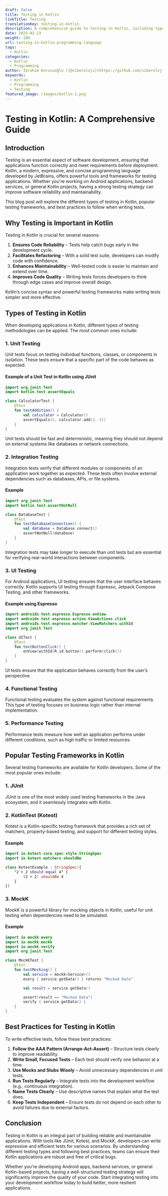 ```yaml
---
draft: false
title: Testing in Kotlin
linkTitle: Testing
translationKey: testing-in-kotlin
description: A comprehensive guide to testing in Kotlin, including types of testing, popular frameworks, and best practices.
date: 2025-02-23
weight: 180
url: testing-in-kotlin-programming-language
tags:
  - Kotlin
categories:
  - Kotlin
  - Programming
author: İbrahim Korucuoğlu ([@siberoloji](https://github.com/siberoloji))
keywords:
  - Kotlin
  - Programming
  - Testing
featured_image: /images/kotlin-1.png
---
```

# Testing in Kotlin: A Comprehensive Guide

## Introduction

Testing is an essential aspect of software development, ensuring that applications function correctly and meet requirements before deployment. Kotlin, a modern, expressive, and concise programming language developed by JetBrains, offers powerful tools and frameworks for testing applications. Whether you're working on Android applications, backend services, or general Kotlin projects, having a strong testing strategy can improve software reliability and maintainability.

This blog post will explore the different types of testing in Kotlin, popular testing frameworks, and best practices to follow when writing tests.

## Why Testing is Important in Kotlin

Testing in Kotlin is crucial for several reasons:

1. **Ensures Code Reliability** – Tests help catch bugs early in the development cycle.
2. **Facilitates Refactoring** – With a solid test suite, developers can modify code with confidence.
3. **Enhances Maintainability** – Well-tested code is easier to maintain and extend over time.
4. **Improves Code Quality** – Writing tests forces developers to think through edge cases and improve overall design.

Kotlin’s concise syntax and powerful testing frameworks make writing tests simpler and more effective.

## Types of Testing in Kotlin

When developing applications in Kotlin, different types of testing methodologies can be applied. The most common ones include:

### 1. Unit Testing

Unit tests focus on testing individual functions, classes, or components in isolation. These tests ensure that a specific part of the code behaves as expected.

#### Example of a Unit Test in Kotlin using JUnit

```kotlin
import org.junit.Test
import kotlin.test.assertEquals

class CalculatorTest {
    @Test
    fun testAddition() {
        val calculator = Calculator()
        assertEquals(5, calculator.add(2, 3))
    }
}
```

Unit tests should be fast and deterministic, meaning they should not depend on external systems like databases or network connections.

### 2. Integration Testing

Integration tests verify that different modules or components of an application work together as expected. These tests often involve external dependencies such as databases, APIs, or file systems.

#### Example

```kotlin
import org.junit.Test
import kotlin.test.assertNotNull

class DatabaseTest {
    @Test
    fun testDatabaseConnection() {
        val database = Database.connect()
        assertNotNull(database)
    }
}
```

Integration tests may take longer to execute than unit tests but are essential for verifying real-world interactions between components.

### 3. UI Testing

For Android applications, UI testing ensures that the user interface behaves correctly. Kotlin supports UI testing through Espresso, Jetpack Compose Testing, and other frameworks.

#### Example using Espresso

```kotlin
import androidx.test.espresso.Espresso.onView
import androidx.test.espresso.action.ViewActions.click
import androidx.test.espresso.matcher.ViewMatchers.withId
import org.junit.Test

class UITest {
    @Test
    fun testButtonClick() {
        onView(withId(R.id.button)).perform(click())
    }
}
```

UI tests ensure that the application behaves correctly from the user’s perspective.

### 4. Functional Testing

Functional testing evaluates the system against functional requirements. This type of testing focuses on business logic rather than internal implementation.

### 5. Performance Testing

Performance tests measure how well an application performs under different conditions, such as high traffic or limited resources.

## Popular Testing Frameworks in Kotlin

Several testing frameworks are available for Kotlin developers. Some of the most popular ones include:

### 1. JUnit

JUnit is one of the most widely used testing frameworks in the Java ecosystem, and it seamlessly integrates with Kotlin.

### 2. KotlinTest (Kotest)

Kotest is a Kotlin-specific testing framework that provides a rich set of matchers, property-based testing, and support for different testing styles.

#### Example

```kotlin
import io.kotest.core.spec.style.StringSpec
import io.kotest.matchers.shouldBe

class KotestExample : StringSpec({
    "2 + 2 should equal 4" {
        (2 + 2) shouldBe 4
    }
})
```

### 3. MockK

MockK is a powerful library for mocking objects in Kotlin, useful for unit testing when dependencies need to be simulated.

#### Example

```kotlin
import io.mockk.every
import io.mockk.mockk
import io.mockk.verify
import org.junit.Test

class MockKTest {
    @Test
    fun testMocking() {
        val service = mockk<Service>()
        every { service.getData() } returns "Mocked Data"

        val result = service.getData()

        assert(result == "Mocked Data")
        verify { service.getData() }
    }
}
```

## Best Practices for Testing in Kotlin

To write effective tests, follow these best practices:

1. **Follow the AAA Pattern (Arrange-Act-Assert)** – Structure tests clearly to improve readability.
2. **Write Small, Focused Tests** – Each test should verify one behavior at a time.
3. **Use Mocks and Stubs Wisely** – Avoid unnecessary dependencies in unit tests.
4. **Run Tests Regularly** – Integrate tests into the development workflow (e.g., continuous integration).
5. **Name Tests Clearly** – Use descriptive names that explain what the test does.
6. **Keep Tests Independent** – Ensure tests do not depend on each other to avoid failures due to external factors.

## Conclusion

Testing in Kotlin is an integral part of building reliable and maintainable applications. With tools like JUnit, Kotest, and MockK, developers can write expressive and efficient tests for various scenarios. By understanding different testing types and following best practices, teams can ensure their Kotlin applications are robust and free of critical bugs.

Whether you're developing Android apps, backend services, or general Kotlin-based projects, having a well-structured testing strategy will significantly improve the quality of your code. Start integrating testing into your development workflow today to build better, more resilient applications.

